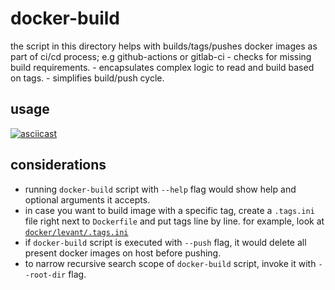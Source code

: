 # docker-build

the script in this directory helps with builds/tags/pushes docker images as part of ci/cd process; e.g github-actions or gitlab-ci
	- checks for missing build requirements.
	- encapsulates complex logic to read and build based on tags.
	- simplifies build/push cycle.

## usage

[![asciicast](https://asciinema.org/a/.svg)](https://asciinema.org/a/)

## considerations

- running `docker-build` script with `--help` flag would show help and optional arguments it accepts.
- in case you want to build image with a specific tag, create a `.tags.ini` file right next to `Dockerfile` and put tags line by line. for example, look at [`docker/levant/.tags.ini`](../../../docker/levant/.tags.ini)
- if `docker-build` script is executed with `--push` flag, it would delete all present docker images on host before pushing.
- to narrow recursive search scope of `docker-build` script, invoke it with `--root-dir` flag.
